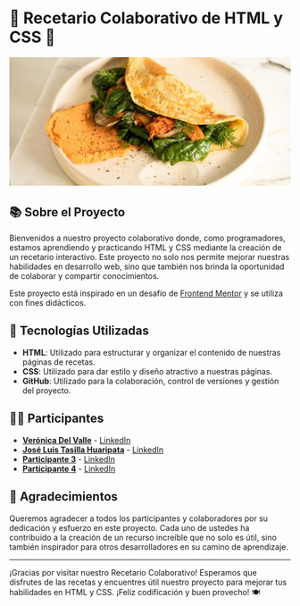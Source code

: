 # 🌟 Recetario Colaborativo de HTML y CSS 🍳

![Recetario](./assets/images/image-omelette.jpeg)

## 📚 Sobre el Proyecto

Bienvenidos a nuestro proyecto colaborativo donde, como programadores, estamos aprendiendo y practicando HTML y CSS mediante la creación de un recetario interactivo. Este proyecto no solo nos permite mejorar nuestras habilidades en desarrollo web, sino que también nos brinda la oportunidad de colaborar y compartir conocimientos.

Este proyecto está inspirado en un desafío de [Frontend Mentor](https://www.frontendmentor.io/) y se utiliza con fines didácticos.

## 🚀 Tecnologías Utilizadas

- **HTML**: Utilizado para estructurar y organizar el contenido de nuestras páginas de recetas.
- **CSS**: Utilizado para dar estilo y diseño atractivo a nuestras páginas.
- **GitHub**: Utilizado para la colaboración, control de versiones y gestión del proyecto.

## 👩‍💻 Participantes

- **[Verónica Del Valle](https://github.com/veronicadelvalle)** - [LinkedIn](https://www.linkedin.com/in/usuario1/)
- **[José Luis Tasilla Huaripata](https://github.com/Jota0305)** - [LinkedIn](www.linkedin.com/in/joseTH)
- **[Participante 3](https://github.com/usuario3)** - [LinkedIn](https://www.linkedin.com/in/usuario3/)
- **[Participante 4](https://github.com/usuario4)** - [LinkedIn](https://www.linkedin.com/in/usuario4/)

## 🥳 Agradecimientos

Queremos agradecer a todos los participantes y colaboradores por su dedicación y esfuerzo en este proyecto. Cada uno de ustedes ha contribuido a la creación de un recurso increíble que no solo es útil, sino también inspirador para otros desarrolladores en su camino de aprendizaje.

---

¡Gracias por visitar nuestro Recetario Colaborativo! Esperamos que disfrutes de las recetas y encuentres útil nuestro proyecto para mejorar tus habilidades en HTML y CSS. ¡Feliz codificación y buen provecho! 🍽️
